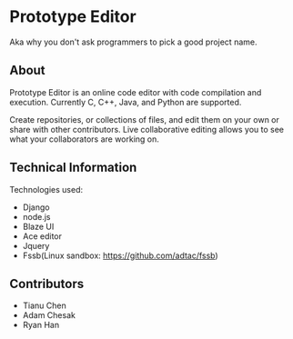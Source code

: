 # Prototype Editor

Aka why you don't ask programmers to pick a good project name.

## About

Prototype Editor is an online code editor with code compilation and execution. Currently C, C++, Java, and Python are supported. 

Create repositories, or collections of files, and edit them on your own or share with other contributors. Live collaborative editing allows you to see what your collaborators are working on.

## Technical Information

Technologies used:

* Django
* node.js
* Blaze UI
* Ace editor
* Jquery
* Fssb(Linux sandbox: https://github.com/adtac/fssb)

## Contributors

* Tianu Chen
* Adam Chesak
* Ryan Han
